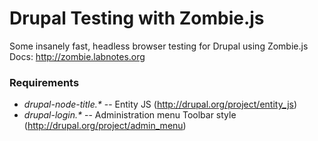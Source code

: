 Drupal Testing with Zombie.js
=============================

Some insanely fast, headless browser testing for Drupal using Zombie.js  
Docs: http://zombie.labnotes.org

### Requirements
- *drupal-node-title.&#42;* -- Entity JS (http://drupal.org/project/entity_js)
- *drupal-login.&#42;* -- Administration menu Toolbar style (http://drupal.org/project/admin_menu)
